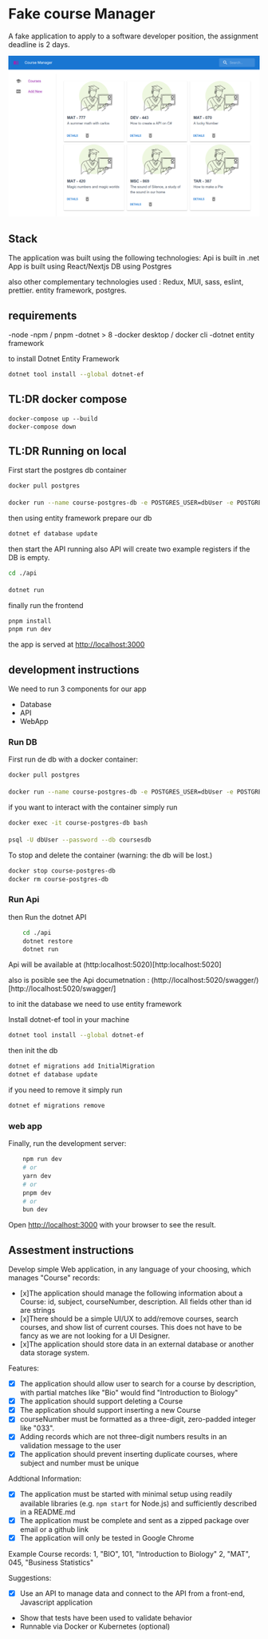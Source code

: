 # Fake course Manager

A fake application to apply to a software developer position, the assignment deadline is 2 days. 

![screnshot](./docs/image.png)

## Stack
 The application was built using the following technologies: 
    Api is built in .net
    App is built using React/Nextjs
    DB using Postgres

also other complementary technologies used : Redux, MUI, sass, eslint, prettier. entity framework, postgres.

## requirements

-node
-npm / pnpm
-dotnet > 8
-docker desktop / docker cli
-dotnet entity framework

to install Dotnet Entity Framework 

```bash
dotnet tool install --global dotnet-ef
```

## TL:DR docker compose

```
docker-compose up --build
docker-compose down

```

## TL:DR Running on local 

First start the postgres db container 

```bash
docker pull postgres

docker run --name course-postgres-db -e POSTGRES_USER=dbUser -e POSTGRES_PASSWORD=dbpassword -e POSTGRES_DB=coursesdb -p 5432:5432 -d postgres
```

then using entity framework prepare our db

```bash
dotnet ef database update
```

then start the API running
also API will create two example registers if the DB is empty.

```bash
cd ./api

dotnet run
```

finally run the frontend

```bash
pnpm install
pnpm run dev
```

the app is served at [http://localhost:3000](http://localhost:3000)

## development instructions

We need to run 3 components for our app 
- Database
- API
- WebApp

### Run DB

First run de db with a docker container:

```bash
docker pull postgres

docker run --name course-postgres-db -e POSTGRES_USER=dbUser -e POSTGRES_PASSWORD=dbpassword -e POSTGRES_DB=coursesdb -p 5432:5432 -d postgres
```

if you want to interact with the container simply run 

```bash
docker exec -it course-postgres-db bash

psql -U dbUser --password --db coursesdb
```

To stop and delete the container  (warning: the db will be lost.)

```bash
docker stop course-postgres-db
docker rm course-postgres-db
```

### Run Api

then Run the dotnet API

```bash
    cd ./api
    dotnet restore
    dotnet run
```

Api will be available at (http:localhost:5020)[http:localhost:5020]

also is posible see the Api documetnation : (http://localhost:5020/swagger/)[http://localhost:5020/swagger/]

to init the database we need to use entity framework

Install dotnet-ef tool in your machine

```bash
dotnet tool install --global dotnet-ef
```

then init the db

```bash
dotnet ef migrations add InitialMigration
dotnet ef database update
```

if you need to remove it simply run 
```bash 
dotnet ef migrations remove
```

### web app

Finally, run the development server:

```bash
    npm run dev
    # or
    yarn dev
    # or
    pnpm dev
    # or
    bun dev
```

Open [http://localhost:3000](http://localhost:3000) with your browser to see the result.

## Assestment instructions
Develop simple Web application, in any language of your choosing, which manages "Course" records:
- [x]The application should manage the following information about a Course: id, subject, courseNumber, description. All fields other than id are strings
- [x]There should be a simple UI/UX to add/remove courses, search courses, and show list of current courses. This does not have to be fancy as we are not looking for a UI Designer.
- [x]The application should store data in an external database or another data storage system.

Features:
- [x] The application should allow user to search for a course by description, with partial matches like "Bio" would find "Introduction to Biology"
- [x] The application should support deleting a Course
- [x] The application should support inserting a new Course
- [x] courseNumber must be formatted as a three-digit, zero-padded integer like "033". 
- [x] Adding records which are not three-digit numbers results in an validation message to the user
- [x] The application should prevent inserting duplicate courses, where subject and number must be unique

Addtional Information:
- [x] The application must be started with minimal setup using readily available libraries (e.g. `npm start` for Node.js) and sufficiently described in a README.md
- [x] The application must be complete and sent as a zipped package over email or a github link
- [x] The application will only be tested in Google Chrome

Example Course records:
1, "BIO", 101, "Introduction to Biology"
2, "MAT", 045, "Business Statistics"

Suggestions:
- [x] Use an API to manage data and connect to the API from a front-end, Javascript application
- Show that tests have been used to validate behavior
- Runnable via Docker or Kubernetes (optional)
